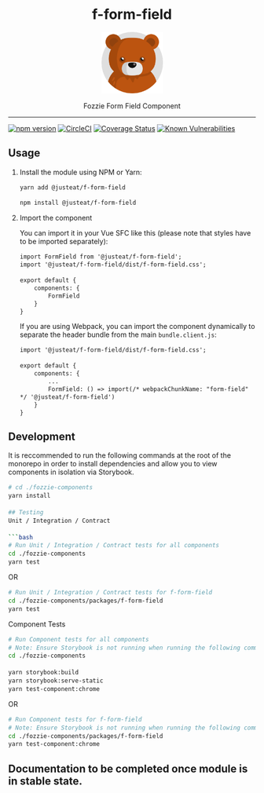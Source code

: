 
<div align="center">
  <h1>f-form-field</h1>

  <img width="125" alt="Fozzie Bear" src="../../bear.png" />

  <p>Fozzie Form Field Component</p>
</div>

---

[![npm version](https://badge.fury.io/js/%40justeat%2Ff-form-field.svg)](https://badge.fury.io/js/%40justeat%2Ff-form-field)
[![CircleCI](https://circleci.com/gh/justeat/fozzie-components.svg?style=svg)](https://circleci.com/gh/justeat/workflows/fozzie-components)
[![Coverage Status](https://coveralls.io/repos/github/justeat/f-form-field/badge.svg)](https://coveralls.io/github/justeat/f-form-field)
[![Known Vulnerabilities](https://snyk.io/test/github/justeat/f-form-field/badge.svg?targetFile=package.json)](https://snyk.io/test/github/justeat/f-form-field?targetFile=package.json)


## Usage

1.  Install the module using NPM or Yarn:

    ```bash
    yarn add @justeat/f-form-field
    ```

    ```bash
    npm install @justeat/f-form-field
    ```

2.  Import the component

    You can import it in your Vue SFC like this (please note that styles have to be imported separately):

    ```
    import FormField from '@justeat/f-form-field';
    import '@justeat/f-form-field/dist/f-form-field.css';

    export default {
        components: {
            FormField
        }
    }
    ```

    If you are using Webpack, you can import the component dynamically to separate the header bundle from the main `bundle.client.js`:

    ```
    import '@justeat/f-form-field/dist/f-form-field.css';

    export default {
        components: {
            ...
            FormField: () => import(/* webpackChunkName: "form-field" */ '@justeat/f-form-field')
        }
    }

    ```

## Development
It is reccommended to run the following commands at the root of the monorepo in order to install dependencies and allow you to view components in isolation via Storybook.

```bash
# cd ./fozzie-components
yarn install

## Testing
Unit / Integration / Contract

```bash
# Run Unit / Integration / Contract tests for all components
cd ./fozzie-components
yarn test
```

OR

```bash
# Run Unit / Integration / Contract tests for f-form-field
cd ./fozzie-components/packages/f-form-field
yarn test
```

Component Tests
```bash
# Run Component tests for all components
# Note: Ensure Storybook is not running when running the following commands
cd ./fozzie-components

yarn storybook:build
yarn storybook:serve-static
yarn test-component:chrome
```

OR

```bash
# Run Component tests for f-form-field
# Note: Ensure Storybook is not running when running the following commands
cd ./fozzie-components/packages/f-form-field
yarn test-component:chrome
```


## Documentation to be completed once module is in stable state.
